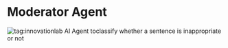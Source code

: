# Moderator Agent
![tag:innovationlab](https://img.shields.io/badge/innovationlab-3D8BD3)
AI Agent toclassify whether a sentence is inappropriate or not